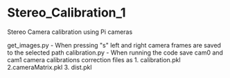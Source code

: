 # Stereo_Calibration_1
Stereo Camera calibration using Pi cameras

get_images.py - When pressing "s" left and right camera frames are saved to the selected path
calibration.py - When running the code save cam0 and cam1 camera calibrations correction files as 1. calibration.pkl  2.cameraMatrix.pkl  3. dist.pkl
